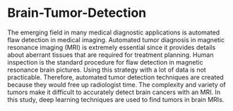 # Brain-Tumor-Detection
The emerging field in many medical diagnostic applications is automated flaw detection in medical imaging. Automated tumor diagnosis in magnetic resonance imaging (MRI) is extremely essential since it provides details about aberrant tissues that are required for treatment planning. Human inspection is the standard procedure for flaw detection in magnetic resonance brain pictures. Using this strategy with a lot of data is not practicable. Therefore, automated tumor detection techniques are created because they would free up radiologist time. The complexity and variety of tumors make it difficult to accurately detect brain cancers with an MRI. In this study, deep learning techniques are used to find tumors in brain MRIs. 
